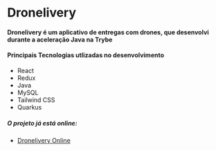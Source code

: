 # Dronelivery

#### Dronelivery é um aplicativo de entregas com drones, que desenvolvi durante a aceleração Java na Trybe

#### Principais Tecnologias utlizadas no desenvolvimento
- React
- Redux
- Java
- MySQL
- Tailwind CSS
- Quarkus


##### O projeto já está online:
- <a href="https://dronefeederapp.herokuapp.com/">Dronelivery Online</a>
